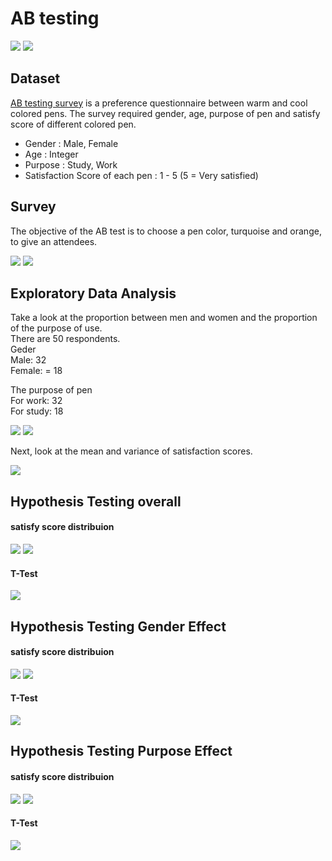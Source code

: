 # AB testing
 [![](https://img.shields.io/badge/-Analysis--toolpak-green)](https://support.microsoft.com/en-us/office/load-the-analysis-toolpak-in-excel-6a63e598-cd6d-42e3-9317-6b40ba1a66b4)
 [![](https://img.shields.io/badge/-Excel-green)](https://www.microsoft.com/en-us/microsoft-365/excel)
 
## Dataset
[AB testing survey](https://github.com/NittyNice/BADS7105-CRM-Analytics/blob/main/data/AB%20Testing%20Survey.csv) is a preference questionnaire between warm and cool colored pens. The survey required gender, age, purpose of pen and satisfy score of different colored pen.
- Gender : Male, Female
- Age : Integer
- Purpose : Study, Work
- Satisfaction Score of each pen : 1 - 5 (5 = Very satisfied)
 
## Survey
The objective of the AB test is to choose a pen color, turquoise and orange, to give an attendees.  

![](./img/pen_turquoise.png) ![](./img/pen_orange.png)
 
## Exploratory Data Analysis
Take a look at the proportion between men and women and the proportion of the purpose of use.  
There are 50 respondents.  
Geder  
Male: 32  
Female: = 18  

The purpose of pen  
For work: 32  
For study: 18  

![](./img/gender.png) ![](./img/purpose.png)
 
Next, look at the mean and variance of satisfaction scores.  

![](./img/summarize.png)
 
## Hypothesis Testing overall  
#### satisfy score distribuion  
![](./img/score_of_turquoise_pen.png) ![](./img/score_of_orange_pen.png)

#### T-Test
![](./img/t_test_all.png)


## Hypothesis Testing Gender Effect
#### satisfy score distribuion  
![](./img/score_of_turquoise_pen_man.png) ![](./img/score_of_orange_pen_woman.png)

#### T-Test
![](./img/t_test_gender.png)



## Hypothesis Testing Purpose Effect  
#### satisfy score distribuion  
![](./img/score_of_turquoise_pen_for_study.png) ![](./img/score_of_orange_pen_for_work.png)

#### T-Test
![](./img/t_test_purpose.png)
 
